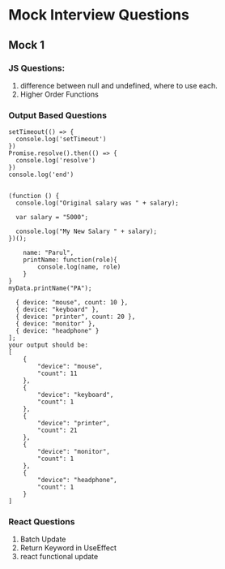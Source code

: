 # Mock Interview Questions
## Mock 1
### JS Questions:
 1. difference between null and undefined, where to use each.
 2. Higher Order Functions

### Output Based Questions
```console.log('start')
setTimeout(() => {
  console.log('setTimeout')
})
Promise.resolve().then(() => {
  console.log('resolve')
})
console.log('end')
```
```var salary = "1000";

(function () {
  console.log("Original salary was " + salary);

  var salary = "5000";

  console.log("My New Salary " + salary);
})();
```
```const myData={
    name: "Parul",
	printName: function(role){
		console.log(name, role)	
	}
}
myData.printName("PA");
```
```const arr = [
  { device: "mouse", count: 10 },
  { device: "keyboard" },
  { device: "printer", count: 20 },
  { device: "monitor" },
  { device: "headphone" }
];
your output should be:
[
    {
        "device": "mouse",
        "count": 11
    },
    {
        "device": "keyboard",
        "count": 1
    },
    {
        "device": "printer",
        "count": 21
    },
    {
        "device": "monitor",
        "count": 1
    },
    {
        "device": "headphone",
        "count": 1
    }
]
```
### React Questions
1. Batch Update
2. Return Keyword in UseEffect
3. react functional update




